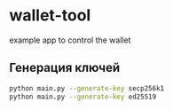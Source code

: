 # wallet-tool
example app to control the wallet

## Генерация ключей

```bash
python main.py --generate-key secp256k1
python main.py --generate-key ed25519
```
